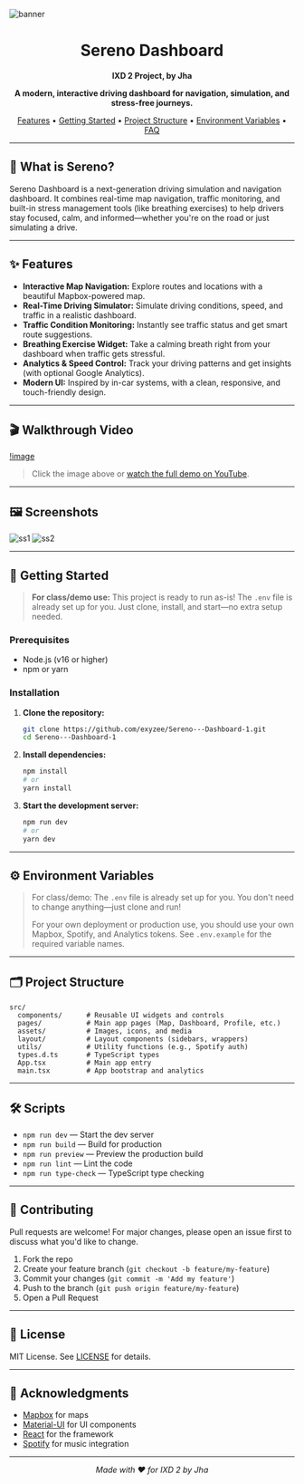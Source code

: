 ![banner](https://github.com/user-attachments/assets/5822a8a7-b3b8-43a3-8d7a-c6484d960067)


<h1 align="center">Sereno Dashboard</h1>
<p align="center"><b>IXD 2 Project, by Jha</b></p>
<p align="center">
  <b>A modern, interactive driving dashboard for navigation, simulation, and stress-free journeys.</b>
</p>
<p align="center">
  <a href="#features">Features</a> •
  <a href="#getting-started">Getting Started</a> •
  <a href="#project-structure">Project Structure</a> •
  <a href="#environment-variables">Environment Variables</a> •
  <a href="#faq">FAQ</a>
</p>

---

## 🚗 What is Sereno?

Sereno Dashboard is a next-generation driving simulation and navigation dashboard. It combines real-time map navigation, traffic monitoring, and built-in stress management tools (like breathing exercises) to help drivers stay focused, calm, and informed—whether you're on the road or just simulating a drive.

---

## ✨ Features

- **Interactive Map Navigation:** Explore routes and locations with a beautiful Mapbox-powered map.
- **Real-Time Driving Simulator:** Simulate driving conditions, speed, and traffic in a realistic dashboard.
- **Traffic Condition Monitoring:** Instantly see traffic status and get smart route suggestions.
- **Breathing Exercise Widget:** Take a calming breath right from your dashboard when traffic gets stressful.
- **Analytics & Speed Control:** Track your driving patterns and get insights (with optional Google Analytics).
- **Modern UI:** Inspired by in-car systems, with a clean, responsive, and touch-friendly design.

---


## 🎬 Walkthrough Video

[!](![image](https://github.com/user-attachments/assets/813100bf-6123-492a-a9a3-1bfab01be9e3)
)[image](https://github.com/user-attachments/assets/8b6f2086-a722-4d9a-a9df-0927b7edd558)

> Click the image above or [watch the full demo on YouTube](https://youtu.be/2hE6alU5OPY).

---

## 🖼️ Screenshots

![ss1](https://github.com/user-attachments/assets/35582f4c-d7a1-49bb-9c7d-bd223a9c9edd)
![ss2](https://github.com/user-attachments/assets/183ed775-5450-4547-8c6c-2ba952d967f5)


---

## 🚀 Getting Started

> **For class/demo use:**
> This project is ready to run as-is! The `.env` file is already set up for you. Just clone, install, and start—no extra setup needed.

### Prerequisites

- Node.js (v16 or higher)
- npm or yarn

### Installation

1. **Clone the repository:**
   ```bash
   git clone https://github.com/exyzee/Sereno---Dashboard-1.git
   cd Sereno---Dashboard-1
   ```

2. **Install dependencies:**
   ```bash
   npm install
   # or
   yarn install
   ```

3. **Start the development server:**
   ```bash
   npm run dev
   # or
   yarn dev
   ```

---

## ⚙️ Environment Variables

> For class/demo:
> The `.env` file is already set up for you. You don't need to change anything—just clone and run!
>
> For your own deployment or production use, you should use your own Mapbox, Spotify, and Analytics tokens. See `.env.example` for the required variable names.

---

## 🗂 Project Structure

```
src/
  components/      # Reusable UI widgets and controls
  pages/           # Main app pages (Map, Dashboard, Profile, etc.)
  assets/          # Images, icons, and media
  layout/          # Layout components (sidebars, wrappers)
  utils/           # Utility functions (e.g., Spotify auth)
  types.d.ts       # TypeScript types
  App.tsx          # Main app entry
  main.tsx         # App bootstrap and analytics
```

---

## 🛠️ Scripts

- `npm run dev` — Start the dev server
- `npm run build` — Build for production
- `npm run preview` — Preview the production build
- `npm run lint` — Lint the code
- `npm run type-check` — TypeScript type checking

---

## 🤝 Contributing

Pull requests are welcome! For major changes, please open an issue first to discuss what you'd like to change.

1. Fork the repo
2. Create your feature branch (`git checkout -b feature/my-feature`)
3. Commit your changes (`git commit -m 'Add my feature'`)
4. Push to the branch (`git push origin feature/my-feature`)
5. Open a Pull Request

---

## 📄 License

MIT License. See [LICENSE](LICENSE) for details.

---

## 🙏 Acknowledgments

- [Mapbox](https://www.mapbox.com/) for maps
- [Material-UI](https://mui.com/) for UI components
- [React](https://react.dev/) for the framework
- [Spotify](https://developer.spotify.com/) for music integration

---

<p align="center"><i>Made with ❤️ for IXD 2 by Jha</i></p> 
